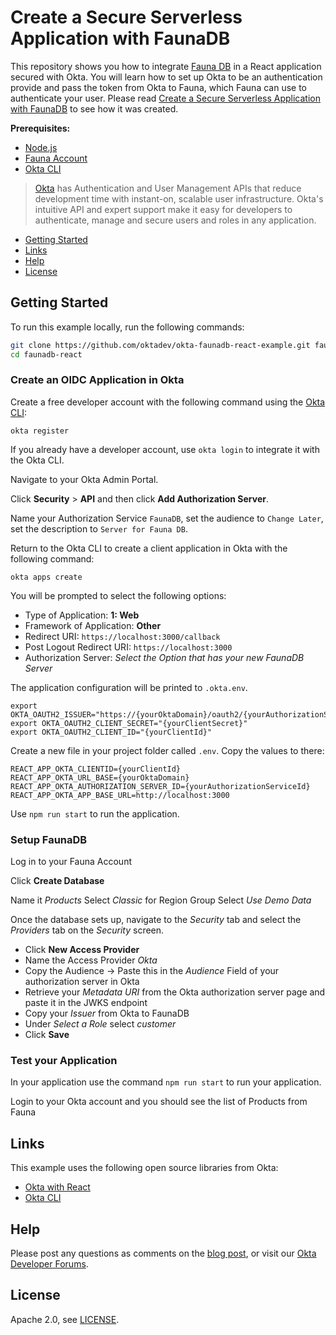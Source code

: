 # Create a Secure Serverless Application with FaunaDB

This repository shows you how to integrate [Fauna DB](https://fauna.com/) in a React application secured with Okta.  You will learn how to set up Okta to be an authentication provide and pass the token from Okta to Fauna, which Fauna can use to authenticate your user.  Please read [Create a Secure Serverless Application with FaunaDB][blog] to see how it was created.

**Prerequisites:**

- [Node.js](https://nodejs.org/en/)
- [Fauna Account](https://fauna.com/)
- [Okta CLI](https://cli.okta.com)

> [Okta](https://developer.okta.com/) has Authentication and User Management APIs that reduce development time with instant-on, scalable user infrastructure. Okta's intuitive API and expert support make it easy for developers to authenticate, manage and secure users and roles in any application.

* [Getting Started](#getting-started)
* [Links](#links)
* [Help](#help)
* [License](#license)

## Getting Started

To run this example locally, run the following commands:

```bash
git clone https://github.com/oktadev/okta-faunadb-react-example.git faunadb-react
cd faunadb-react
```

### Create an OIDC Application in Okta

Create a free developer account with the following command using the [Okta CLI](https://cli.okta.com):

```shell
okta register
```
If you already have a developer account, use `okta login` to integrate it with the Okta CLI. 

Navigate to your Okta Admin Portal.

Click **Security** > **API** and then click **Add Authorization Server**.

Name your Authorization Service `FaunaDB`, set the audience to `Change Later`, set the description to `Server for Fauna DB`.

Return to the Okta CLI to create a client application in Okta with the following command:

```shell
okta apps create
```

You will be prompted to select the following options:
- Type of Application: **1: Web**
- Framework of Application: **Other**
- Redirect URI: `https://localhost:3000/callback`
- Post Logout Redirect URI: `https://localhost:3000`
- Authorization Server: *Select the Option that has your new FaunaDB Server*

The application configuration will be printed to `.okta.env`.

```dotenv
export OKTA_OAUTH2_ISSUER="https://{yourOktaDomain}/oauth2/{yourAuthorizationServiceId}"
export OKTA_OAUTH2_CLIENT_SECRET="{yourClientSecret}"
export OKTA_OAUTH2_CLIENT_ID="{yourClientId}"
```

Create a new file in your project folder called `.env`.  Copy the values to there:

```dotenv
REACT_APP_OKTA_CLIENTID={yourClientId}
REACT_APP_OKTA_URL_BASE={yourOktaDomain}
REACT_APP_OKTA_AUTHORIZATION_SERVER_ID={yourAuthorizationServiceId}
REACT_APP_OKTA_APP_BASE_URL=http://localhost:3000
```

Use `npm run start` to run the application.

### Setup FaunaDB

Log in to your Fauna Account

Click **Create Database**

Name it *Products*
Select *Classic* for Region Group
Select *Use Demo Data*

Once the database sets up, navigate to the *Security* tab and select the *Providers* tab on the *Security* screen.

- Click **New Access Provider**
- Name the Access Provider *Okta*
- Copy the Audience -> Paste this in the *Audience* Field of your authorization server in Okta
- Retrieve your *Metadata URI* from the Okta authorization server page and paste it in the JWKS endpoint
- Copy your *Issuer* from Okta to FaunaDB
- Under *Select a Role* select *customer*
- Click **Save**

### Test your Application

In your application use the command `npm run start` to run your application.

Login to your Okta account and you should see the list of Products from Fauna

## Links

This example uses the following open source libraries from Okta:

* [Okta with React](https://developer.okta.com/code/react/)
* [Okta CLI](https://github.com/okta/okta-cli)

## Help

Please post any questions as comments on the [blog post][blog], or visit our [Okta Developer Forums](https://devforum.okta.com/).

## License

Apache 2.0, see [LICENSE](LICENSE).

[blog]: https://developer.okta.com/blog/2022/02/14/faunadb-react-serverless
